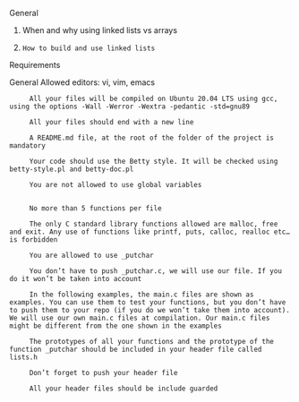  General
     
1.   When and why using linked lists vs arrays


2.     How to build and use linked lists


 Requirements

 General
         Allowed editors: vi, vim, emacs
 
         All your files will be compiled on Ubuntu 20.04 LTS using gcc, using the options -Wall -Werror -Wextra -pedantic -std=gnu89

         All your files should end with a new line

         A README.md file, at the root of the folder of the project is mandatory

         Your code should use the Betty style. It will be checked using betty-style.pl and betty-doc.pl

         You are not allowed to use global variables


         No more than 5 functions per file

         The only C standard library functions allowed are malloc, free and exit. Any use of functions like printf, puts, calloc, realloc etc… is forbidden

         You are allowed to use _putchar

         You don’t have to push _putchar.c, we will use our file. If you do it won’t be taken into account

         In the following examples, the main.c files are shown as examples. You can use them to test your functions, but you don’t have to push them to your repo (if you do we won’t take them into account). We will use our own main.c files at compilation. Our main.c files might be different from the one shown in the examples

         The prototypes of all your functions and the prototype of the function _putchar should be included in your header file called lists.h

         Don’t forget to push your header file

         All your header files should be include guarded
